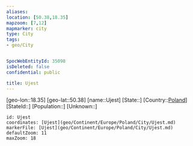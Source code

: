 ```yaml
---
aliases: 
location: [50.38,18.35]
mapzoom: [7,12] 
mapmarker: city 
type: City
tags:
- geo/City


SpocWebEntityId: 35098
isDeleted: false
confidential: public

title: Ujest
---
```

[geo-lon::18.35]
[geo-lat::50.38]
[name::Ujest]
[State::]
[Country::[Poland](geo/Continent/Europe/Poland.md)]
[StateId::]
[Population::]
[Unknown::]


```leaflet
id: Ujest
coordinates: [Ujest](geo/Continent/Europe/Poland/City/Ujest.md)
markerFile: [Ujest](geo/Continent/Europe/Poland/City/Ujest.md)
defaultZoom: 11 
maxZoom: 18
```


